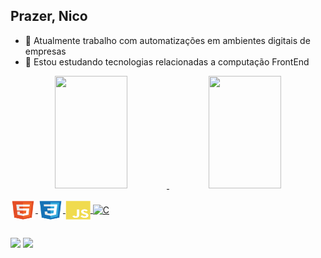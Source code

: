 ## Prazer, Nico
- 🍄 Atualmente trabalho com automatizações em ambientes digitais de empresas
- 🍄 Estou estudando tecnologias relacionadas a computação FrontEnd

<div align="center">
  <a href="https://github.com/sanefla">
  <img width="48%" height="180em" src="https://github-readme-stats.vercel.app/api?username=sanefla&show_icons=true&theme=nightowl&include_all_commits=true&count_private=true"/>
  <img width="48%" height="180em" src="https://github-readme-stats.vercel.app/api/top-langs/?username=sanefla&layout=compact&langs_count=7&theme=nightowl"/>
</div>
  
<div style="display: inline_block"><br>
    <img align="center" alt="HTML" height="30" width="40" src="https://raw.githubusercontent.com/devicons/devicon/master/icons/html5/html5-original.svg">
    <img align="center" alt="CSS" height="30" width="40" src="https://raw.githubusercontent.com/devicons/devicon/master/icons/css3/css3-original.svg">
    <img align="center" alt="JavaScript" height="30" width="40" src="https://raw.githubusercontent.com/devicons/devicon/master/icons/javascript/javascript-plain.svg">
    <img align="center" alt="C" height="30" width="40" src="https://cdn.jsdelivr.net/gh/devicons/devicon/icons/c/c-original.svg">
</div>
  
  ##
 
<div>
     <a href="mailto:nicolyalfenas8@gmail.com"><img src="https://img.shields.io/badge/-Gmail-%23333?style=for-the-badge&logo=gmail&logoColor=white" target="_blank"></a>
     <a href="https://www.linkedin.com/in/nicoly-alfenas-8238241b5/" target="_blank"><img src="https://img.shields.io/badge/-LinkedIn-%230077B5?style=for-the-badge&logo=linkedin&logoColor=white" target="_blank"></a> 
</div>
    

